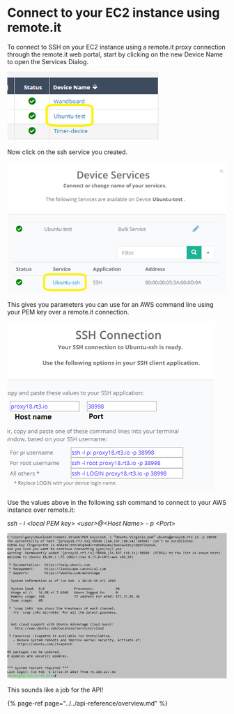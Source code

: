# Connect to your EC2 instance using remote.it

To connect to SSH on your EC2 instance using a remote.it proxy connection through the remote.it web portal, start by clicking on the new Device Name to open the Services Dialog.

![](../../.gitbook/assets/image%20%281%29.png)

Now click on the ssh service you created.

![](../../.gitbook/assets/image%20%2829%29.png)

This gives you parameters you can use for an AWS command line using your PEM key over a remote.it connection.

![](../../.gitbook/assets/image%20%2820%29.png)

Use the values above in the following ssh command to connect to your AWS instance over remote.it:

_ssh - i &lt;local PEM key&gt; &lt;user&gt;@&lt;Host Name&gt; - p &lt;Port&gt;_

![](../../.gitbook/assets/image%20%2836%29.png)

This sounds like a job for the API!

{% page-ref page="../../api-reference/overview.md" %}

